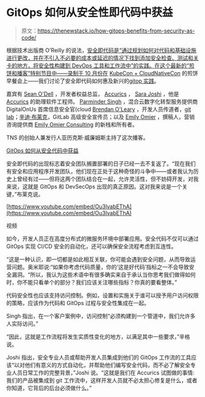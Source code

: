 # GitOps 如何从安全性即代码中获益

> 原文：<https://thenewstack.io/how-gitops-benefits-from-security-as-code/>

根据技术出版商 O'Reilly 的说法，[安全即代码是“通过规划如何对代码和基础设施进行更改，并在不引入不必要的成本或延迟的情况下找到添加安全检查、测试和关卡的地方，将安全性构建到 DevOps 工具和工作流中”的实践。在这个最新的“煎饼和播客”特别节目中——录制于 10 月份在](https://www.oreilly.com/library/view/devopssec/9781491971413/ch04.html) [KubeCon + CloudNativeCon](https://about.gitlab.com/?utm_content=inline-mention) 的煎饼早餐会上——我们讨论了安全即代码如何惠及新兴的[gitop 实践](/what-is-gitops-and-why-it-might-be-the-next-big-thing-for-devops/)。

嘉宾有 [Sean O'Dell](https://www.linkedin.com/in/theseanodell/) ，开发者权益总监， [Accurics](https://www.accurics.com/?utm_content=inline-mention) ， [Sara Joshi](https://www.linkedin.com/in/sara-joshi-a26558181/) ，他是 [Accurics](https://www.accurics.com/?utm_content=inline-mention) 的助理软件工程师。 [Parminder Singh](https://www.linkedin.com/in/parminder/) ，混合云数字化转型服务提供商 DigitalOnUs 首席信息安全官(cloud [Brendan O'Leary](https://www.linkedin.com/in/olearycrew/) ，开发人员传道者，[git lab](https://about.gitlab.com/?utm_content=inline-mention)；[辛迪·布莱克](https://www.linkedin.com/in/cblake2000)，GitLab 高级安全宣传员；以及 [Emily Omier](https://www.linkedin.com/in/cloud-native-positioning) ，撰稿人，营销咨询提供商 [Emily Omier Consulting](https://www.emilyomier.com/) 的新栈和所有者。

TNS 的创始人兼发行人亚历克斯·威廉姆斯主持了这次播客。

[GitOps 如何从安全代码中获益](https://thenewstack.simplecast.com/episodes/how-gitops-benefits-from-security-as-code)

安全即代码的出现标志着安全团队搁置部署的日子已经一去不复返了。“现在我们有安全和应用程序开发团队，他们现在正处于这种奇怪的斗争中——或者我认为历史上曾经有过——但将这两个团队结合在一起，允许灵活性，但不妨碍开发，对我来说，这就是 GitOps 和 DevSecOps 出现的真正原因。这对我来说是一个关键，”布莱克说。

[https://www.youtube.com/embed/Ou3lvabEThA](https://www.youtube.com/embed/Ou3lvabEThA)

视频

如今，开发人员正在高度分布式的微服务环境中部署应用。安全代码不仅可以通过 GitOps 实现 CI/CD 安全的自动化，还可以确保安全流程考虑到互连性。

“这是一种认识，即一切都是如此相互关联，你可能会遇到安全问题，从而导致运营问题。奥米耶说:“如果你考虑代码质量，你的‘这是好代码’指标之一不会导致安全漏洞。“所以，我认为这些术语中有很多确实来自于承认当你思考我们做得如何时，你不能只看单个的部分？我们应该关注哪些指标？你真的要看整体。”

代码安全性也应该支持访问控制。例如，设置和实施关于谁可以授予用户访问权限的策略，应该作为代码和 GitOps 过程与安全性集成在一起。

Singh 指出，在一个客户案例中，访问控制“必须构建到一个管道中，我们允许多人实际访问。”

“因此，这就是工作流程将发生实质性变化的地方，以满足其中一些要求，”辛格说。

Joshi 指出，安全专业人员或帮助开发人员集成到他们的 GitOps 工作流的工具应该“以对他们有意义的方式自动化，并帮助他们编写安全代码，而不必了解安全专业人员日常工作的完整背景，”Joshi 说。“这就是我们在 Accurics 试图做的事情:我们的产品被集成到 git 工作流中，这样开发人员就不必太担心修复是什么，或者你知道，它背后的后台必须做什么。”

<svg xmlns:xlink="http://www.w3.org/1999/xlink" viewBox="0 0 68 31" version="1.1"><title>Group</title> <desc>Created with Sketch.</desc></svg>